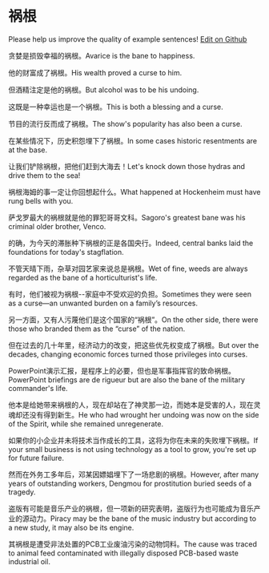 # 祸根

Please help us improve the quality of example sentences! [Edit on Github](https://github.com/jiyushe/jiyu-example-sentence-source/blob/main/chinese/huogen.md)

<p><span class="chinese">贪婪是损毁幸福的祸根。</span><span class="english">Avarice is the bane to happiness.</span></p>

<p><span class="chinese">他的财富成了祸根。</span><span class="english">His wealth proved a curse to him.</span></p>

<p><span class="chinese">但酒精注定是他的祸根。</span><span class="english">But alcohol was to be his undoing.</span></p>

<p><span class="chinese">这既是一种幸运也是一个祸根。</span><span class="english">This is both a blessing and a curse.</span></p>

<p><span class="chinese">节目的流行反而成了祸根。</span><span class="english">The show's popularity has also been a curse.</span></p>

<p><span class="chinese">在某些情况下，历史积怨埋下了祸根。</span><span class="english">In some cases historic resentments are at the base.</span></p>

<p><span class="chinese">让我们铲除祸根，把他们赶到大海去！</span><span class="english">Let's knock down those hydras and drive them to the sea!</span></p>

<p><span class="chinese">祸根海姆的事一定让你回想起什么。</span><span class="english">What happened at Hockenheim must have rung bells with you.</span></p>

<p><span class="chinese">萨戈罗最大的祸根就是他的罪犯哥哥文科。</span><span class="english">Sagoro's greatest bane was his criminal older brother, Venco.</span></p>

<p><span class="chinese">的确，为今天的滞胀种下祸根的正是各国央行。</span><span class="english">Indeed, central banks laid the foundations for today's stagflation.</span></p>

<p><span class="chinese">不管天晴下雨，杂草对园艺家来说总是祸根。</span><span class="english">Wet of fine, weeds are always regarded as the bane of a horticulturist's life.</span></p>

<p><span class="chinese">有时，他们被视为祸根--家庭中不受欢迎的负担。</span><span class="english">Sometimes they were seen as a curse—an unwanted burden on a family’s resources.</span></p>

<p><span class="chinese">另一方面，又有人污蔑他们是这个国家的“祸根”。</span><span class="english">On the other side, there were those who branded them as the “curse” of the nation.</span></p>

<p><span class="chinese">但在过去的几十年里，经济动力的改变，把这些优先权变成了祸根。</span><span class="english">But over the decades, changing economic forces turned those privileges into curses.</span></p>

<p><span class="chinese">PowerPoint演示汇报，是程序上的必要，但也是军事指挥官的致命祸根。</span><span class="english">PowerPoint briefings are de rigueur but are also the bane of the military commander's life.</span></p>

<p><span class="chinese">他本是给她带来祸根的人，现在却站在了神灵那一边，而她本是受害的人，现在灵魂却还没有得到新生。</span><span class="english">He who had wrought her undoing was now on the side of the Spirit, while she remained unregenerate.</span></p>

<p><span class="chinese">如果你的小企业并未将技术当作成长的工具，这将为你在未来的失败埋下祸根。</span><span class="english">If your small business is not using technology as a tool to grow, you're set up for future failure.</span></p>

<p><span class="chinese">然而在外务工多年后，邓某因嫖娼埋下了一场悲剧的祸根。</span><span class="english">However, after many years of outstanding workers, Dengmou for prostitution buried seeds of a tragedy.</span></p>

<p><span class="chinese">盗版有可能是音乐产业的祸根，但一项新的研究表明，盗版行为也可能成为音乐产业的源动力。</span><span class="english">Piracy may be the bane of the music industry but according to a new study, it may also be its engine.</span></p>

<p><span class="chinese">其祸根是遭受非法处置的PCB工业废油污染的动物饲料。</span><span class="english">The cause was traced to animal feed contaminated with illegally disposed PCB-based waste industrial oil.</span></p>

